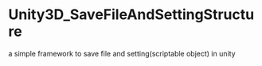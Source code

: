 # Unity3D_SaveFileAndSettingStructure
a simple framework to save file and setting(scriptable object) in unity
